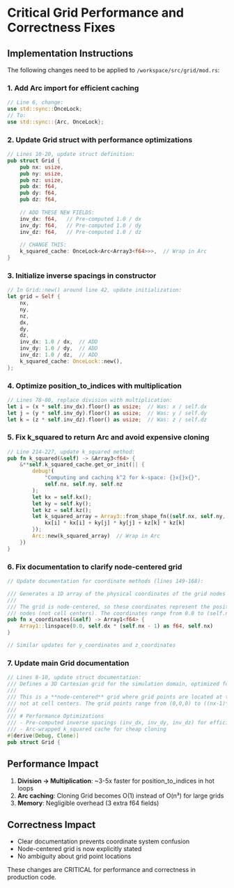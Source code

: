 # Critical Grid Performance and Correctness Fixes

## Implementation Instructions

The following changes need to be applied to `/workspace/src/grid/mod.rs`:

### 1. Add Arc import for efficient caching
```rust
// Line 6, change:
use std::sync::OnceLock;
// To:
use std::sync::{Arc, OnceLock};
```

### 2. Update Grid struct with performance optimizations
```rust
// Lines 10-20, update struct definition:
pub struct Grid {
    pub nx: usize, 
    pub ny: usize,
    pub nz: usize,
    pub dx: f64,
    pub dy: f64,
    pub dz: f64,
    
    // ADD THESE NEW FIELDS:
    inv_dx: f64,   // Pre-computed 1.0 / dx
    inv_dy: f64,   // Pre-computed 1.0 / dy  
    inv_dz: f64,   // Pre-computed 1.0 / dz
    
    // CHANGE THIS:
    k_squared_cache: OnceLock<Arc<Array3<f64>>>,  // Wrap in Arc
}
```

### 3. Initialize inverse spacings in constructor
```rust
// In Grid::new() around line 42, update initialization:
let grid = Self {
    nx,
    ny,
    nz,
    dx,
    dy,
    dz,
    inv_dx: 1.0 / dx,  // ADD
    inv_dy: 1.0 / dy,  // ADD
    inv_dz: 1.0 / dz,  // ADD
    k_squared_cache: OnceLock::new(),
};
```

### 4. Optimize position_to_indices with multiplication
```rust
// Lines 78-80, replace division with multiplication:
let i = (x * self.inv_dx).floor() as usize;  // Was: x / self.dx
let j = (y * self.inv_dy).floor() as usize;  // Was: y / self.dy
let k = (z * self.inv_dz).floor() as usize;  // Was: z / self.dz
```

### 5. Fix k_squared to return Arc and avoid expensive cloning
```rust
// Line 214-227, update k_squared method:
pub fn k_squared(&self) -> &Array3<f64> {
    &**self.k_squared_cache.get_or_init(|| {
        debug!(
            "Computing and caching k^2 for k-space: {}x{}x{}",
            self.nx, self.ny, self.nz
        );
        let kx = self.kx();
        let ky = self.ky();
        let kz = self.kz();
        let k_squared_array = Array3::from_shape_fn((self.nx, self.ny, self.nz), |(i, j, k)| {
            kx[i] * kx[i] + ky[j] * ky[j] + kz[k] * kz[k]
        });
        Arc::new(k_squared_array)  // Wrap in Arc
    })
}
```

### 6. Fix documentation to clarify node-centered grid
```rust
// Update documentation for coordinate methods (lines 149-168):

/// Generates a 1D array of the physical coordinates of the grid nodes along the x-axis.
///
/// The grid is node-centered, so these coordinates represent the positions of the grid
/// nodes (not cell centers). The coordinates range from 0.0 to (self.nx - 1) * self.dx.
pub fn x_coordinates(&self) -> Array1<f64> {
    Array1::linspace(0.0, self.dx * (self.nx - 1) as f64, self.nx)
}

// Similar updates for y_coordinates and z_coordinates
```

### 7. Update main Grid documentation
```rust
// Lines 8-10, update struct documentation:
/// Defines a 3D Cartesian grid for the simulation domain, optimized for k-space pseudospectral methods.
///
/// This is a **node-centered** grid where grid points are located at the nodes (corners of cells),
/// not at cell centers. The grid points range from (0,0,0) to ((nx-1)*dx, (ny-1)*dy, (nz-1)*dz).
///
/// # Performance Optimizations
/// - Pre-computed inverse spacings (inv_dx, inv_dy, inv_dz) for efficient position-to-index conversion
/// - Arc-wrapped k_squared cache for cheap cloning
#[derive(Debug, Clone)]
pub struct Grid {
```

## Performance Impact

1. **Division → Multiplication**: ~3-5x faster for position_to_indices in hot loops
2. **Arc caching**: Cloning Grid becomes O(1) instead of O(n³) for large grids
3. **Memory**: Negligible overhead (3 extra f64 fields)

## Correctness Impact

- Clear documentation prevents coordinate system confusion
- Node-centered grid is now explicitly stated
- No ambiguity about grid point locations

These changes are CRITICAL for performance and correctness in production code.